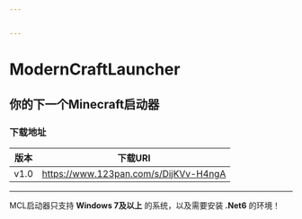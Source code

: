 ```yaml
---


---
```


<h1 id="moderncraftlauncher"><span class="prefix"></span><span class="content">ModernCraftLauncher</span><span class="suffix"></span></h1>
<h2 id="你的下一个minecraft启动器"><span class="prefix"></span><span class="content">你的下一个Minecraft启动器</span><span class="suffix"></span></h2>
<h3 id="下载地址"><span class="prefix"></span><span class="content">下载地址</span><span class="suffix"></span></h3>

<table>
<thead>
<tr>
<th align="center">版本</th>
<th align="center">下载URI</th>
</tr>
</thead>
<tbody>
<tr>
<td align="center">v1.0</td>
<td align="center"><a href="https://www.123pan.com/s/DijKVv-H4ngA">https://www.123pan.com/s/DijKVv-H4ngA</a></td>
</tr>
</tbody>
</table><hr>
<p>MCL启动器只支持 <strong>Windows 7及以上</strong> 的系统，以及需要安装 <strong>.Net6</strong> 的环境！</p>


